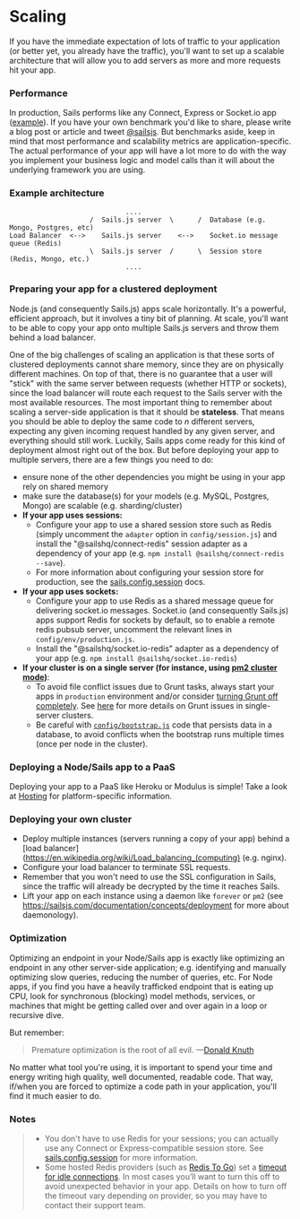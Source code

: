 # Scaling

If you have the immediate expectation of lots of traffic to your application (or better yet, you already have the traffic),
you'll want to set up a scalable architecture that will allow you to add servers as more and more requests hit your app.

### Performance

In production, Sails performs like any Connect, Express or Socket.io app ([example](http://serdardogruyol.com/?p=111)).  If you have your own benchmark you'd like to share, please write a blog post or article and tweet [@sailsjs](http://twitter.com/sailsjs).  But benchmarks aside, keep in mind that most performance and scalability metrics are application-specific.  The actual performance of your app will have a lot more to do with the way you implement your business logic and model calls than it will about the underlying framework you are using.



### Example architecture

```
                             ....
                    /  Sails.js server  \      /  Database (e.g. Mongo, Postgres, etc)
Load Balancer  <-->    Sails.js server    <-->    Socket.io message queue (Redis)
                    \  Sails.js server  /      \  Session store (Redis, Mongo, etc.)
                             ....
```


### Preparing your app for a clustered deployment

Node.js (and consequently Sails.js) apps scale horizontally. It's a powerful, efficient approach, but it involves a tiny bit of planning. At scale, you'll want to be able to copy your app onto multiple Sails.js servers and throw them behind a load balancer.

One of the big challenges of scaling an application is that these sorts of clustered deployments cannot share memory, since they are on physically different machines. On top of that, there is no guarantee that a user will "stick" with the same server between requests (whether HTTP or sockets), since the load balancer will route each request to the Sails server with the most available resources. The most important thing to remember about scaling a server-side application is that it should be **stateless**.  That means you should be able to deploy the same code to _n_ different servers, expecting any given incoming request handled by any given server, and everything should still work.  Luckily, Sails apps come ready for this kind of deployment almost right out of the box.  But before deploying your app to multiple servers, there are a few things you need to do:

+ ensure none of the other dependencies you might be using in your app rely on shared memory
+ make sure the database(s) for your models (e.g. MySQL, Postgres, Mongo) are scalable (e.g. sharding/cluster)
+ **If your app uses sessions:**
  + Configure your app to use a shared session store such as Redis (simply uncomment the `adapter` option in `config/session.js`) and install the "@sailshq/connect-redis" session adapter as a dependency of your app (e.g. `npm install @sailshq/connect-redis --save`).
  + For more information about configuring your session store for production, see the [sails.config.session](https://sailsjs.com/documentation/reference/configuration/sails-config-session#?production-config) docs.
+ **If your app uses sockets:**
  + Configure your app to use Redis as a shared message queue for delivering socket.io messages. Socket.io (and consequently Sails.js) apps support Redis for sockets by default, so to enable a remote redis pubsub server, uncomment the relevant lines in `config/env/production.js`.
  + Install the "@sailshq/socket.io-redis" adapter as a dependency of your app (e.g. `npm install @sailshq/socket.io-redis`)
+ **If your cluster is on a single server (for instance, using [pm2 cluster mode](http://pm2.keymetrics.io/docs/usage/cluster-mode/))**:
  + To avoid file conflict issues due to Grunt tasks, always start your apps in `production` environment and/or consider [turning Grunt off completely](https://sailsjs.com/documentation/concepts/assets/disabling-grunt).  See [here](https://github.com/balderdashy/sails/issues/3577#issuecomment-184786535) for more details on Grunt issues in single-server clusters.
  + Be careful with [`config/bootstrap.js`](https://sailsjs.com/documentation/reference/configuration/sails-config-bootstrap) code that persists data in a database, to avoid conflicts when the bootstrap runs multiple times (once per node in the cluster).


### Deploying a Node/Sails app to a PaaS

Deploying your app to a PaaS like Heroku or Modulus is simple! Take a look at [Hosting](https://sailsjs.com/documentation/concepts/deployment/Hosting) for platform-specific information.


### Deploying your own cluster

+ Deploy multiple instances (servers running a copy of your app) behind a [load balancer](https://en.wikipedia.org/wiki/Load_balancing_(computing) (e.g. nginx).
+ Configure your load balancer to terminate SSL requests.
+ Remember that you won't need to use the SSL configuration in Sails, since the traffic will already be decrypted by the time it reaches Sails.
+ Lift your app on each instance using a daemon like `forever` or `pm2` (see https://sailsjs.com/documentation/concepts/deployment for more about daemonology).


### Optimization

Optimizing an endpoint in your Node/Sails app is exactly like optimizing an endpoint in any other server-side application; e.g. identifying and manually optimizing slow queries, reducing the number of queries, etc.  For Node apps, if you find you have a heavily trafficked endpoint that is eating up CPU, look for synchronous (blocking) model methods, services, or machines that might be getting called over and over again in a loop or recursive dive.

But remember:

> Premature optimization is the root of all evil.
> &mdash;[Donald Knuth](http://c2.com/cgi/wiki?PrematureOptimization)

No matter what tool you're using, it is important to spend your time and energy writing high quality, well documented, readable code.  That way, if/when you are forced to optimize a code path in your application, you'll find it much easier to do.



### Notes
> + You don't have to use Redis for your sessions; you can actually use any Connect or Express-compatible session store.  See [sails.config.session](sailsjs.com/documentation/reference/configuration/sails-config-session) for more information.
> + Some hosted Redis providers (such as <a href="https://elements.heroku.com/addons/redistogo" target="_blank">Redis To Go</a>) set a <a href="https://redis.io/topics/clients#client-timeouts" target="_blank">timeout for idle connections</a>.  In most cases you&rsquo;ll want to turn this off to avoid unexpected behavior in your app.  Details on how to turn off the timeout vary depending on provider, so you may have to contact their support team.

<docmeta name="displayName" value="Scaling">
